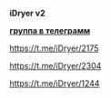 **iDryer v2**

**[группа в телеграмм](https://t.me/iDryer)**

https://t.me/iDryer/2175

https://t.me/iDryer/2304

https://t.me/iDryer/1244
